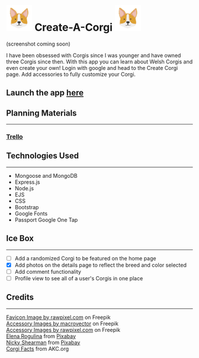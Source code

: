 # ![Corgi Face](public/images/corgiIcon.png) Create-A-Corgi ![Corgi Face](public/images/corgiIcon.png)

(screenshot coming soon)

I have been obsessed with Corgis since I was younger and have owned three Corgis since then. With this app you can learn about Welsh Corgis and even create your own! Login with google and head to the Create Corgi page. Add accessories to fully customize your Corgi.

## Launch the app <a href="https://create-a-corgi.fly.dev">here</a>

## Planning Materials
***
### <a href="https://trello.com/b/tc9CuWTt/web-development">Trello</a>

## Technologies Used
***
- Mongoose and MongoDB
- Express.js
- Node.js
- EJS
- CSS
- Bootstrap
- Google Fonts
- Passport Google One Tap

## Ice Box
***
- [ ] Add a randomized Corgi to be featured on the home page
- [x] Add photos on the details page to reflect the breed and color selected
- [ ] Add comment functionality
- [ ] Profile view to see all of a user's Corgis in one place

## Credits
***
<a href="https://www.freepik.com/free-vector/v60-pla-kala-03-animals_3129737.htm#page=2&query=corgi%20icon&position=17&from_view=search&track=sph">Favicon Image by rawpixel.com</a> on Freepik  
<a href="https://www.freepik.com/free-vector/pet-dog-icons-collar-bowl-dog-illustration-dogs-kennel_13031445.htm#query=dog%20toy%20icon&position=7&from_view=search&track=sph">Accessory Images by macrovector</a> on Freepik  
<a href="https://www.freepik.com/free-vector/woman-accessories-photo-booth-props-vector_3460095.htm#query=accessory%20icon&position=0&from_view=search&track=sph">Accessory Images by rawpixel.com</a> on Freepik  
<a href="https://pixabay.com/users/elfinfox-12605865/?utm_source=link-attribution&amp;utm_medium=referral&amp;utm_campaign=image&amp;utm_content=4267401">Elena Rogulina</a> from <a href="https://pixabay.com//?utm_source=link-attribution&amp;utm_medium=referral&amp;utm_campaign=image&amp;utm_content=4267401">Pixabay</a>  
<a href="https://pixabay.com/users/rosewait-15933069/?utm_source=link-attribution&amp;utm_medium=referral&amp;utm_campaign=image&amp;utm_content=5018722">Nicky Shearman</a> from <a href="https://pixabay.com//?utm_source=link-attribution&amp;utm_medium=referral&amp;utm_campaign=image&amp;utm_content=5018722">Pixabay</a>  
<a href="https://www.akc.org/expert-advice/lifestyle/cardigan-welsh-corgi-pembroke-welsh-corgi/">Corgi Facts</a> from AKC.org  